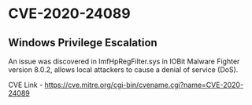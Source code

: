# CVE-2020-24089

## Windows Privilege Escalation
An issue was discovered in ImfHpRegFilter.sys in IOBit Malware Fighter version 8.0.2, allows local attackers to cause a denial of service (DoS).

CVE Link - https://cve.mitre.org/cgi-bin/cvename.cgi?name=CVE-2020-24089

